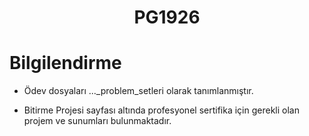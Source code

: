<h1 align="center">PG1926</h1>

# Bilgilendirme
- Ödev dosyaları ...\_problem_setleri olarak tanımlanmıştır.

- Bitirme Projesi sayfası altında profesyonel sertifika için gerekli olan projem ve sunumları bulunmaktadır.
